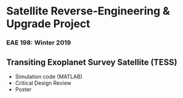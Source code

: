 # Satellite Reverse-Engineering & Upgrade Project

### EAE 198: Winter 2019

## Transiting Exoplanet Survey Satellite (TESS)

 - Simulation code (MATLAB)
 - Critical Design Review
 - Poster
